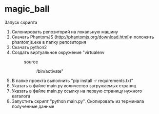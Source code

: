 # magic_ball

Запуск скрипта

1. Склонировать репозиторий на локальную машину
2. Скачать PhantomJS (http://phantomjs.org/download.html)и положить phantomjs.exe в папку репозитория
3. Скачать python2
4. Создать виртуальное окружение
"virtualenv <DIR>
source <DIR>/bin/activate"
5. В папке проекта выполнить "pip install -r requirements.txt"
6. Указать в файле main.py количество загружаемых страниц
7. Указать в файле main.py ссылку на первую страницу нужного каталога
8. Запустить скрипт "python main.py". Скопировать из терминала полученные данные
